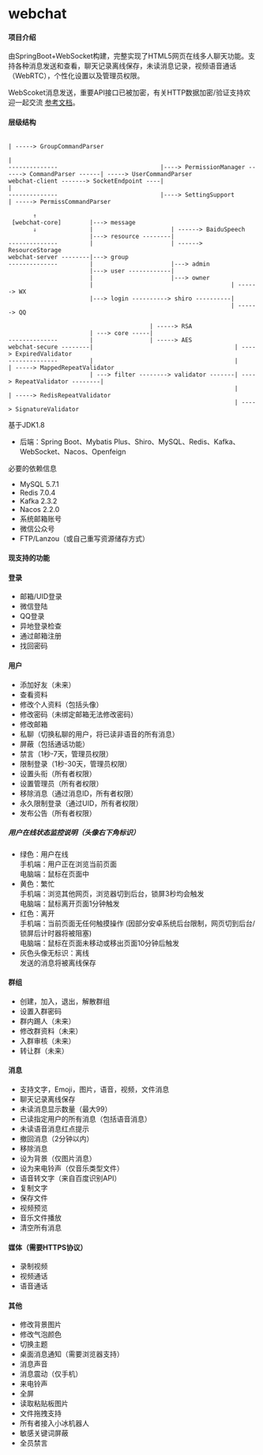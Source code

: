 # webchat

#### 项目介绍

由SpringBoot+WebSocket构建，完整实现了HTML5网页在线多人聊天功能。支持各种消息发送和查看，聊天记录离线保存，未读消息记录，视频语音通话（WebRTC），个性化设置以及管理员权限。

WebScoket消息发送，重要API接口已被加密，有关HTTP数据加密/验证支持欢迎一起交流 [参考文档](https://www.zybuluo.com/1330000110/note/2172127)。

#### 层级结构

```
                                                                                                | -----> GroupCommandParser
                                                                                                |
--------------                             |----> PermissionManager ------> CommandParser ------| -----> UserCommandParser
webchat-client -------> SocketEndpoint ----|                                                    |
--------------                             |----> SettingSupport                                | -----> PermissCommandParser

       ⇑
 [webchat-core]        |---> message
       ⇓               |                      | ------> BaiduSpeech
                       |---> resource --------| 
--------------         |                      | ------> ResourceStorage
webchat-server --------|---> group
--------------         |                      |---> admin
                       |---> user ------------|
                       |                      |---> owner
                       |                                       | ------> WX
                       |---> login ----------> shiro ----------|
                                                               | ------> QQ

                                        | -----> RSA
                       | ---> core -----|
--------------         |                | -----> AES
webchat-secure --------|                                        | ----> ExpiredValidator
--------------         |                                        |                               | -----> MappedRepeatValidator
                       | ---> filter --------> validator -------| ----> RepeatValidator --------|
                                                                |                               | -----> RedisRepeatValidator
                                                                | ----> SignatureValidator
```

基于JDK1.8

* 后端：Spring Boot、Mybatis Plus、Shiro、MySQL、Redis、Kafka、WebSocket、Nacos、Openfeign

必要的依赖信息

* MySQL 5.7.1
* Redis 7.0.4
* Kafka 2.3.2
* Nacos 2.2.0
* 系统邮箱账号
* 微信公众号
* FTP/Lanzou（或自己重写资源储存方式）

#### 现支持的功能

#### 登录

* 邮箱/UID登录
* 微信登陆
* QQ登录
* 异地登录检查
* 通过邮箱注册
* 找回密码

#### 用户

* 添加好友（未来）
* 查看资料
* 修改个人资料（包括头像）
* 修改密码（未绑定邮箱无法修改密码）
* 修改邮箱
* 私聊（切换私聊的用户，将已读非语音的所有消息）
* 屏蔽（包括通话功能）
* 禁言（1秒-7天，管理员权限）
* 限制登录（1秒-30天，管理员权限）
* 设置头衔（所有者权限）
* 设置管理员（所有者权限）
* 移除消息（通过消息ID，所有者权限）
* 永久限制登录（通过UID，所有者权限）
* 发布公告（所有者权限）

##### 用户在线状态监控说明（头像右下角标识）

* 绿色：用户在线 <br>
  手机端：用户正在浏览当前页面 <br>
  电脑端：鼠标在页面中 <br>
* 黄色：繁忙 <br>
  手机端：浏览其他网页，浏览器切到后台，锁屏3秒均会触发 <br>
  电脑端：鼠标离开页面1分钟触发 <br>
* 红色：离开 <br>
  手机端：当前页面无任何触摸操作 (因部分安卓系统后台限制，网页切到后台/锁屏后计时器将被阻塞) <br>
  电脑端：鼠标在页面未移动或移出页面10分钟后触发 <br>
* 灰色头像无标识：离线 <br>
  发送的消息将被离线保存 <br>

#### 群组

* 创建，加入，退出，解散群组
* 设置入群密码
* 群内踢人（未来）
* 修改群资料（未来）
* 入群审核（未来）
* 转让群（未来）

#### 消息

* 支持文字，Emoji，图片，语音，视频，文件消息
* 聊天记录离线保存
* 未读消息显示数量（最大99）
* 已读指定用户的所有消息（包括语音消息）
* 未读语音消息红点提示
* 撤回消息（2分钟以内）
* 移除消息
* 设为背景（仅图片消息）
* 设为来电铃声（仅音乐类型文件）
* 语音转文字（来自百度识别API）
* 复制文字
* 保存文件
* 视频预览
* 音乐文件播放
* 清空所有消息

#### 媒体（需要HTTPS协议）

* 录制视频
* 视频通话
* 语音通话

#### 其他

* 修改背景图片
* 修改气泡颜色
* 切换主题
* 桌面消息通知（需要浏览器支持）
* 消息声音
* 消息震动（仅手机）
* 来电铃声
* 全屏
* 读取粘贴板图片
* 文件拖拽支持
* 所有者接入小冰机器人
* 敏感关键词屏蔽
* 全员禁言
